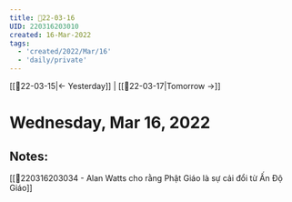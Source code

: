 ```yaml
---
title: 📝22-03-16
UID: 220316203010
created: 16-Mar-2022
tags:
  - 'created/2022/Mar/16'
  - 'daily/private'
---
```

[[📝22-03-15|<- Yesterday]] | [[📝22-03-17|Tomorrow ->]]
# Wednesday, Mar 16, 2022

## Notes:

[[💬220316203034 - Alan Watts cho rằng Phật Giáo là sự cải đổi từ Ấn Độ Giáo]]